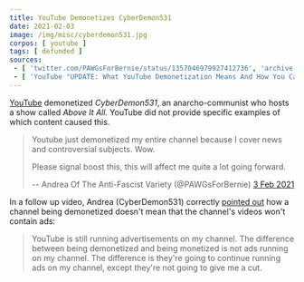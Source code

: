 ```yaml
---
title: YouTube Demonetizes CyberDemon531
date: 2021-02-03
image: /img/misc/cyberdemon531.jpg
corpos: [ youtube ]
tags: [ defunded ]
sources:
 - [ 'twitter.com/PAWGsForBernie/status/1357046979927412736', 'archive.is/NC7gl' ]
 - [ 'YouTube "UPDATE: What YouTube Demonetization Means And How You Can Help Me" by Cyberdemon531 (4 Feb 2021)', 'www.youtube.com/watch?v=jR6suSK912Y' ]
---
```


[YouTube](/youtube/) demonetized _CyberDemon531_, an anarcho-communist who
hosts a show called _Above It All_. YouTube did not provide specific examples
of which content caused this.

> Youtube just demonetized my entire channel because I cover news and
> controversial subjects. Wow. 
>
> Please signal boost this, this will affect me quite a lot going forward. 
>
> -- Andrea Of The Anti-Fascist Variety (@PAWGsForBernie) [3 Feb 2021](https://archive.is/NC7gl#selection-597.0-597.172)

In a follow up video, Andrea (CyberDemon531) correctly [pointed
out](https://youtu.be/jR6suSK912Y?t=210) how a channel being demonetized
doesn't mean that the channel's videos won't contain ads:

> YouTube is still running advertisements on my channel. The difference between
> being demonetized and being monetized is not ads running on my channel. The
> difference is they're going to continue running ads on my channel, except
> they're not going to give me a cut.
